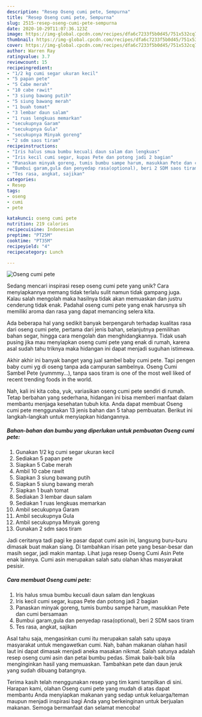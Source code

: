 ```yaml
---
description: "Resep Oseng cumi pete, Sempurna"
title: "Resep Oseng cumi pete, Sempurna"
slug: 2515-resep-oseng-cumi-pete-sempurna
date: 2020-10-29T11:07:36.123Z
image: https://img-global.cpcdn.com/recipes/dfa6c7233f5b0d45/751x532cq70/oseng-cumi-pete-foto-resep-utama.jpg
thumbnail: https://img-global.cpcdn.com/recipes/dfa6c7233f5b0d45/751x532cq70/oseng-cumi-pete-foto-resep-utama.jpg
cover: https://img-global.cpcdn.com/recipes/dfa6c7233f5b0d45/751x532cq70/oseng-cumi-pete-foto-resep-utama.jpg
author: Warren Ray
ratingvalue: 3.7
reviewcount: 15
recipeingredient:
- "1/2 kg cumi segar ukuran kecil"
- "5 papan pete"
- "5 Cabe merah"
- "10 cabe rawit"
- "3 siung bawang putih"
- "5 siung bawang merah"
- "1 buah tomat"
- "3 lembar daun salam"
- "1 ruas lengkuas memarkan"
- "secukupnya Garam"
- "secukupnya Gula"
- "secukupnya Minyak goreng"
- "2 sdm saos tiram"
recipeinstructions:
- "Iris halus smua bumbu kecuali daun salam dan lengkuas"
- "Iris kecil cumi segar, kupas Pete dan potong jadi 2 bagian"
- "Panaskan minyak goreng, tumis bumbu sampe harum, masukkan Pete dan cumi bersamaan"
- "Bumbui garam,gula dan penyedap rasa(optional), beri 2 SDM saos tiram"
- "Tes rasa, angkat, sajikan"
categories:
- Resep
tags:
- oseng
- cumi
- pete

katakunci: oseng cumi pete 
nutrition: 219 calories
recipecuisine: Indonesian
preptime: "PT25M"
cooktime: "PT35M"
recipeyield: "4"
recipecategory: Lunch

---
```



![Oseng cumi pete](https://img-global.cpcdn.com/recipes/dfa6c7233f5b0d45/751x532cq70/oseng-cumi-pete-foto-resep-utama.jpg)

Sedang mencari inspirasi resep oseng cumi pete yang unik? Cara menyiapkannya memang tidak terlalu sulit namun tidak gampang juga. Kalau salah mengolah maka hasilnya tidak akan memuaskan dan justru cenderung tidak enak. Padahal oseng cumi pete yang enak harusnya sih memiliki aroma dan rasa yang dapat memancing selera kita.

Ada beberapa hal yang sedikit banyak berpengaruh terhadap kualitas rasa dari oseng cumi pete, pertama dari jenis bahan, selanjutnya pemilihan bahan segar, hingga cara mengolah dan menghidangkannya. Tidak usah pusing jika mau menyiapkan oseng cumi pete yang enak di rumah, karena asal sudah tahu triknya maka hidangan ini dapat menjadi suguhan istimewa.

Akhir akhir ini banyak banget yang jual sambel baby cumi pete. Tapi pengen baby cumi yg di oseng tanpa ada campuran sambelnya. Oseng Cumi Sambel Pete (yummmy…), tanpa saos tiram is one of the most well liked of recent trending foods in the world.


Nah, kali ini kita coba, yuk, variasikan oseng cumi pete sendiri di rumah. Tetap berbahan yang sederhana, hidangan ini bisa memberi manfaat dalam membantu menjaga kesehatan tubuh kita. Anda dapat membuat Oseng cumi pete menggunakan 13 jenis bahan dan 5 tahap pembuatan. Berikut ini langkah-langkah untuk menyiapkan hidangannya.

<!--inarticleads1-->

##### Bahan-bahan dan bumbu yang diperlukan untuk pembuatan Oseng cumi pete:

1. Gunakan 1/2 kg cumi segar ukuran kecil
1. Sediakan 5 papan pete
1. Siapkan 5 Cabe merah
1. Ambil 10 cabe rawit
1. Siapkan 3 siung bawang putih
1. Siapkan 5 siung bawang merah
1. Siapkan 1 buah tomat
1. Sediakan 3 lembar daun salam
1. Sediakan 1 ruas lengkuas memarkan
1. Ambil secukupnya Garam
1. Ambil secukupnya Gula
1. Ambil secukupnya Minyak goreng
1. Gunakan 2 sdm saos tiram


Jadi ceritanya tadi pagi ke pasar dapat cumi asin ini, langsung buru-buru dimasak buat makan siang. Di tambahkan irisan pete yang besar-besar dan masih segar, jadi makin mantap. Lihat juga resep Oseng Cumi Asin Pete enak lainnya. Cumi asin merupakan salah satu olahan khas masyarakat pesisir. 

<!--inarticleads2-->

##### Cara membuat Oseng cumi pete:

1. Iris halus smua bumbu kecuali daun salam dan lengkuas
1. Iris kecil cumi segar, kupas Pete dan potong jadi 2 bagian
1. Panaskan minyak goreng, tumis bumbu sampe harum, masukkan Pete dan cumi bersamaan
1. Bumbui garam,gula dan penyedap rasa(optional), beri 2 SDM saos tiram
1. Tes rasa, angkat, sajikan


Asal tahu saja, mengasinkan cumi itu merupakan salah satu upaya masyarakat untuk mengawetkan cumi. Nah, bahan makanan olahan hasil laut ini dapat dimasak menjadi aneka masakan nikmat. Salah satunya adalah resep oseng cumi asin dan petai bumbu pedas. Simak baik-baik bila menginginkan hasil yang memuaskan. Tambahkan pete dan daun jeruk yang sudah dibuang batangnya. 

Terima kasih telah menggunakan resep yang tim kami tampilkan di sini. Harapan kami, olahan Oseng cumi pete yang mudah di atas dapat membantu Anda menyiapkan makanan yang sedap untuk keluarga/teman maupun menjadi inspirasi bagi Anda yang berkeinginan untuk berjualan makanan. Semoga bermanfaat dan selamat mencoba!

